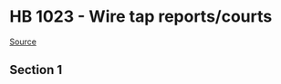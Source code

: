 # HB 1023 - Wire tap reports/courts

[Source](http://lawfilesext.leg.wa.gov/biennium/2023-24/Pdf/Bills/House%20Bills/1023.pdf)

## Section 1